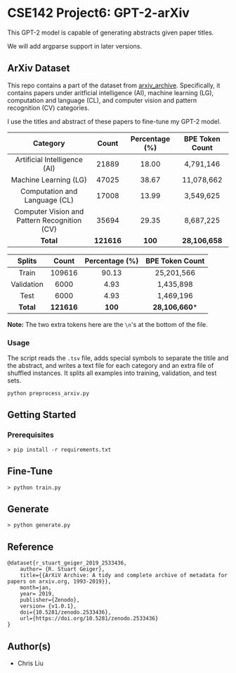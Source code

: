 # CSE142 Project6: GPT-2-arXiv

This GPT-2 model is capable of generating abstracts given paper titles.

We will add argparse support in later versions.

## ArXiv Dataset

This repo contains a part of the dataset from [arxiv_archive](https://github.com/staeiou/arxiv_archive). Specifically, it contains papers under aritficial intelligence (AI), machine learning (LG), computation and language (CL), and computer vision and pattern recognition (CV) categories. 

I use the titles and abstract of these papers to fine-tune my GPT-2 model.

|                   Category                   |   Count    | Percentage (%) | BPE Token Count |
| :------------------------------------------: | :--------: | :------------: | :-------------: |
|         Artificial Intelligence (AI)         |   21889    |     18.00      |    4,791,146    |
|            Machine Learning (LG)             |   47025    |     38.67      |   11,078,662    |
|        Computation and Language (CL)         |   17008    |     13.99      |    3,549,625    |
| Computer Vision and Pattern Recognition (CV) |   35694    |     29.35      |    8,687,225    |
|                  **Total**                   | **121616** |    **100**     | **28,106,658**  |

|   Splits   |   Count    | Percentage (%) | BPE Token Count |
| :--------: | :--------: | :------------: | :-------------: |
|   Train    |   109616   |     90.13      |   25,201,566    |
| Validation |    6000    |      4.93      |    1,435,898    |
|    Test    |    6000    |      4.93      |    1,469,196    |
| **Total**  | **121616** |    **100**     | **28,106,660*** |

**Note:** The two extra tokens here are the `\n`'s at the bottom of the file.

### Usage

The script reads the `.tsv` file, adds special symbols to separate the titile and the abstract, and writes a text file for each category and an extra file of shuffled instances. It splits all examples into training, validation, and test sets.

```shell
python preprocess_arxiv.py
```


## Getting Started

### Prerequisites

```
> pip install -r requirements.txt
```

## Fine-Tune

```
> python train.py
```

## Generate

```
> python generate.py
```

## Reference

```
@dataset{r_stuart_geiger_2019_2533436,
    author= {R. Stuart Geiger},
    title={{ArXiV Archive: A tidy and complete archive of metadata for papers on arxiv.org, 1993-2019}},
    month=jan,
    year= 2019,
    publisher={Zenodo},
    version= {v1.0.1},
    doi={10.5281/zenodo.2533436},
    url={https://doi.org/10.5281/zenodo.2533436}
}
```


## Author(s)

- Chris Liu

